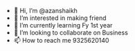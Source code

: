 - 👋 Hi, I’m @azanshaikh
- 👀 I’m interested in making friend
- 🌱 I’m currently learning Fy 1st year
- 💞️ I’m looking to collaborate on Business
- 📫 How to reach me 9325620140

<!---
azanshaikh/azanshaikh is a ✨ special ✨ repository because its `README.md` (this file) appears on your GitHub profile.
You can click the Preview link to take a look at your changes.
--->
